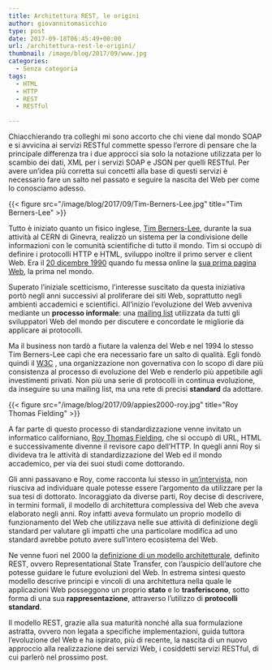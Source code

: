 ```yaml
---
title: Architettura REST, le origini
author: giovannitomasicchio
type: post
date: 2017-09-18T06:45:49+00:00
url: /architettura-rest-le-origini/
thumbnail: /image/blog/2017/09/www.jpg
categories:
  - Senza categoria
tags:
  - HTML
  - HTTP
  - REST
  - RESTful

---
```

Chiacchierando tra colleghi mi sono accorto che chi viene dal mondo SOAP e si avvicina ai servizi RESTful commette spesso l&#8217;errore di pensare che la principale differenza tra i due approcci sia solo la notazione utilizzata per lo scambio dei dati, XML per i servizi SOAP e JSON per quelli RESTful. Per avere un&#8217;idea più corretta sui concetti alla base di questi servizi è necessario fare un salto nel passato e seguire la nascita del Web per come lo conosciamo adesso.

{{< figure src="/image/blog/2017/09/Tim-Berners-Lee.jpg" title="Tim Berners-Lee" >}}

Tutto è iniziato quanto un fisico inglese, [Tim Berners-Lee][1], durante la sua attività al CERN di Ginevra, realizzò un sistema per la condivisione delle informazioni con le comunità scientifiche di tutto il mondo. Tim si occupò di definire i protocolli HTTP e HTML, sviluppo inoltre il primo server e client Web. Era il [20 dicembre 1990][2] quando fu messa online la [sua prima pagina Web][3], la prima nel mondo.

Superato l&#8217;iniziale scetticismo, l&#8217;interesse suscitato da questa iniziativa portò negli anni successivi al proliferare dei siti Web, soprattutto negli ambienti accademici e scientifici. All&#8217;inizio l&#8217;evoluzione del Web avveniva mediante un **processo informale**: una [mailing list][4] utilizzata da tutti gli sviluppatori Web del mondo per discutere e concordate le migliorie da applicare ai protocolli.

Ma il business non tardò a fiutare la valenza del Web e nel 1994 lo stesso Tim Berners-Lee capì che era necessario fare un salto di qualità. Egli fondò quindi il [W3C][5] , una organizzazione non governativa con lo scopo di dare più consistenza al processo di evoluzione del Web e renderlo più appetibile agli investimenti privati. Non più una serie di protocolli in continua evoluzione, da inseguire su una mailing list, ma una rete di precisi **standard** da adottare.

{{< figure src="/image/blog/2017/09/appies2000-roy.jpg" title="Roy Thomas Fielding" >}}

A far parte di questo processo di standardizzazione venne invitato un informatico californiano, [Roy Thomas Fielding][6], che si occupò di URL, HTML e successivamente divenne il revisore capo dell&#8217;HTTP. In quegli anni Roy si divideva tra le attività di standardizzazione del Web ed il mondo accademico, per via dei suoi studi come dottorando.

Gli anni passavano e Roy, come racconta lui stesso in [un&#8217;intervista][7], non riusciva ad individuare quale potesse essere l&#8217;argomento da utilizzare per la sua tesi di dottorato. Incoraggiato da diverse parti, Roy decise di descrivere, in termini formali, il modello di architettura complessiva del Web che aveva elaborato negli anni. Roy infatti aveva formulato un proprio modello di funzionamento del Web che utilizzava nelle sue attività di definizione degli standard per valutare gli impatti che una particolare modifica ad uno standard avrebbe potuto avere sull&#8217;intero ecosistema del Web.

Ne venne fuori nel 2000 la [definizione di un modello architetturale][8], definito REST, ovvero Representational State Transfer, con l&#8217;auspicio dell&#8217;autore che potesse guidare le future evoluzioni del Web. In estrema sintesi questo modello descrive principi e vincoli di una architettura nella quale le applicazioni Web posseggono un proprio **stato** e lo **trasferiscono**, sotto forma di una sua **rappresentazione**, attraverso l&#8217;utilizzo di **protocolli standard**.

Il modello REST, grazie alla sua maturità nonché alla sua formulazione astratta, ovvero non legata a specifiche implementazioni, guida tuttora l&#8217;evoluzione del Web e ha ispirato, più di recente, la nascita di un nuovo approccio alla realizzazione dei servizi Web, i cosiddetti servizi RESTful, di cui parlerò nel prossimo post.

 [1]: https://www.w3.org/People/Berners-Lee/
 [2]: https://home.cern/science/computing/birth-web/short-history-web
 [3]: http://info.cern.ch/hypertext/WWW/TheProject.html
 [4]: https://lists.w3.org/Archives/Public/www-talk/
 [5]: https://it.wikipedia.org/wiki/World_Wide_Web_Consortium
 [6]: https://it.wikipedia.org/wiki/Roy_Fielding
 [7]: https://www.youtube.com/watch?v=w5j2KwzzB-0
 [8]: https://www.ics.uci.edu/~fielding/pubs/dissertation/top.htm